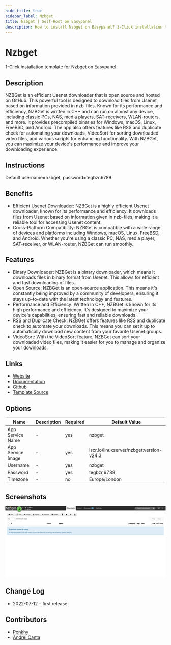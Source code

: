 ```yaml
---
hide_title: true
sidebar_label: Nzbget
title: Nzbget | Self-Host on Easypanel
description: How to install Nzbget on Easypanel? 1-Click installation template for Nzbget on Easypanel
---
```


<!-- generated -->

# Nzbget

1-Click installation template for Nzbget on Easypanel

## Description

NZBGet is an efficient Usenet downloader that is open source and hosted on GitHub. This powerful tool is designed to download files from Usenet based on information provided in nzb-files. Known for its performance and efficiency, NZBGet is written in C++ and can run on almost any device, including classic PCs, NAS, media players, SAT-receivers, WLAN-routers, and more. It provides precompiled binaries for Windows, macOS, Linux, FreeBSD, and Android. The app also offers features like RSS and duplicate check for automating your downloads, VideoSort for sorting downloaded video files, and various scripts for enhancing functionality. With NZBGet, you can maximize your device&#39;s performance and improve your downloading experience.

## Instructions

Default username=nzbget, password=tegbzn6789

## Benefits

- Efficient Usenet Downloader: NZBGet is a highly efficient Usenet downloader, known for its performance and efficiency. It downloads files from Usenet based on information given in nzb-files, making it a reliable tool for accessing Usenet content.
- Cross-Platform Compatibility: NZBGet is compatible with a wide range of devices and platforms including Windows, macOS, Linux, FreeBSD, and Android. Whether you're using a classic PC, NAS, media player, SAT-receiver, or WLAN-router, NZBGet can run smoothly.

## Features

- Binary Downloader: NZBGet is a binary downloader, which means it downloads files in binary format from Usenet. This allows for efficient and fast downloading of files.
- Open Source: NZBGet is an open-source application. This means it's constantly being improved by a community of developers, ensuring it stays up-to-date with the latest technology and features.
- Performance and Efficiency: Written in C++, NZBGet is known for its high performance and efficiency. It's designed to maximize your device's capabilities, ensuring fast and reliable downloads.
- RSS and Duplicate Check: NZBGet offers features like RSS and duplicate check to automate your downloads. This means you can set it up to automatically download new content from your favorite Usenet groups.
- VideoSort: With the VideoSort feature, NZBGet can sort your downloaded video files, making it easier for you to manage and organize your downloads.

## Links

- [Website](https://nzbget.net/)
- [Documentation](https://nzbget.net/documentation)
- [Github](https://github.com/nzbget/nzbget)
- [Template Source](https://github.com/easypanel-io/templates/tree/main/templates/nzbget)

## Options

Name | Description | Required | Default Value
-|-|-|-
App Service Name | - | yes | nzbget
App Service Image | - | yes | lscr.io/linuxserver/nzbget:version-v24.3
Username | - | yes | nzbget
Password | - | yes | tegbzn6789
Timezone | - | no | Europe/London

## Screenshots

![Nzbget Screenshot](./assets/screenshot.png)

## Change Log

- 2022-07-12 – first release

## Contributors

- [Ponkhy](https://github.com/Ponkhy)
- [Andrei Canta](https://github.com/deiucanta)
